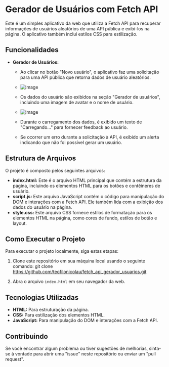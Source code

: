 # Gerador de Usuários com Fetch API

Este é um simples aplicativo da web que utiliza a Fetch API para recuperar informações de usuários aleatórios de uma API pública e exibi-los na página. O aplicativo também inclui estilos CSS para estilização.

## Funcionalidades

- **Gerador de Usuários:**
  - Ao clicar no botão "Novo usuário", o aplicativo faz uma solicitação para uma API pública que retorna dados de usuário aleatórios.
  - ![image](https://github.com/teofilonicolau/fetch_api_gerador_usuarios/assets/97030160/eb4310e7-aab0-4877-8f5d-730b1ddb2f01)

  - Os dados do usuário são exibidos na seção "Gerador de usuários", incluindo uma imagem de avatar e o nome de usuário.
  - ![image](https://github.com/teofilonicolau/fetch_api_gerador_usuarios/assets/97030160/1bd0e8a3-ad5e-4dc4-89a8-484f02b93d38)

  - Durante o carregamento dos dados, é exibido um texto de "Carregando..." para fornecer feedback ao usuário.
  - Se ocorrer um erro durante a solicitação à API, é exibido um alerta indicando que não foi possível gerar um usuário.

## Estrutura de Arquivos

O projeto é composto pelos seguintes arquivos:

- **index.html:** Este é o arquivo HTML principal que contém a estrutura da página, incluindo os elementos HTML para os botões e contêineres de usuário.
- **script.js:** Este arquivo JavaScript contém o código para manipulação do DOM e interações com a Fetch API. Ele também lida com a exibição dos dados do usuário na página.
- **style.css:** Este arquivo CSS fornece estilos de formatação para os elementos HTML na página, como cores de fundo, estilos de botão e layout.

## Como Executar o Projeto

Para executar o projeto localmente, siga estas etapas:

1. Clone este repositório em sua máquina local usando o seguinte comando:
git clone https://github.com/teofilonicolau/fetch_api_gerador_usuarios.git


2. Abra o arquivo `index.html` em seu navegador da web.

## Tecnologias Utilizadas

- **HTML:** Para estruturação da página.
- **CSS:** Para estilização dos elementos HTML.
- **JavaScript:** Para manipulação do DOM e interações com a Fetch API.

## Contribuindo

Se você encontrar algum problema ou tiver sugestões de melhorias, sinta-se à vontade para abrir uma "issue" neste repositório ou enviar um "pull request".
